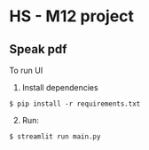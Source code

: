 # HS - M12 project

## Speak pdf

To run UI

1. Install dependencies

```$ pip install -r requirements.txt```

2. Run:

```$ streamlit run main.py```
